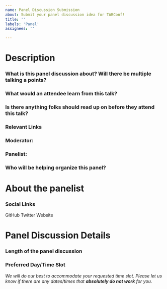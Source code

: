 ```yaml
---
name: Panel Discussion Submission
about: Submit your panel discussion idea for TABConf!
title: ''
labels: 'Panel'
assignees: ''

---
```


# Description
### What is this panel discussion about? Will there be multiple talking a points?
### What would an attendee learn from this talk?
### Is there anything folks should read up on before they attend this talk?
### Relevant Links

<!-- leave blank if you are unsure, this list can change -->
### Moderator: 
<!-- leave blank if you are unsure, this list can change -->
### Panelist:

<!-- If you're unsure who will be organizing the panel and want the TABConf staff to handle it, please indicate that here. -->
### Who will be helping organize this panel?

# About the panelist
### Social Links
GitHub 
Twitter
Website

# Panel Discussion Details
### Length of the panel discussion
### Preferred Day/Time Slot 
*We will do our best to accommodate your requested time slot. Please let us know if there are any dates/times that ***absolutely do not work*** for you.*
